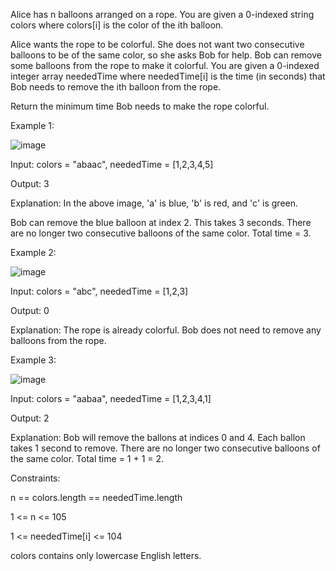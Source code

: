 Alice has n balloons arranged on a rope. You are given a 0-indexed string colors where colors[i] is the color of the ith balloon.

Alice wants the rope to be colorful. She does not want two consecutive balloons to be of the same color, so she asks Bob for help. Bob can remove some balloons from the rope to make it colorful. You are given a 0-indexed integer array neededTime where neededTime[i] is the time (in seconds) that Bob needs to remove the ith balloon from the rope.

Return the minimum time Bob needs to make the rope colorful.

 

Example 1:

![image](https://github.com/clintonjules/coding-practice/assets/13054455/feba37e8-b3f5-4064-9e2e-46808946f038)

Input: colors = "abaac", neededTime = [1,2,3,4,5]

Output: 3

Explanation: In the above image, 'a' is blue, 'b' is red, and 'c' is green.

Bob can remove the blue balloon at index 2. This takes 3 seconds.
There are no longer two consecutive balloons of the same color. Total time = 3.

Example 2:

![image](https://github.com/clintonjules/coding-practice/assets/13054455/92ab43e3-dba2-4457-aa51-ee0d0492b9c3)

Input: colors = "abc", neededTime = [1,2,3]

Output: 0

Explanation: The rope is already colorful. Bob does not need to remove any balloons from the rope.

Example 3:

![image](https://github.com/clintonjules/coding-practice/assets/13054455/21329398-572b-4eb9-9b8a-e84ce449492f)

Input: colors = "aabaa", neededTime = [1,2,3,4,1]

Output: 2

Explanation: Bob will remove the ballons at indices 0 and 4. Each ballon takes 1 second to remove.
There are no longer two consecutive balloons of the same color. Total time = 1 + 1 = 2.
 

Constraints:

n == colors.length == neededTime.length

1 <= n <= 105

1 <= neededTime[i] <= 104

colors contains only lowercase English letters.
